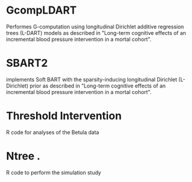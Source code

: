 # GcompLDART
Performes G-computation using longitudinal Dirichlet additive regression trees (L-DART) models as described in "Long-term cognitive effects of an incremental blood pressure intervention in a mortal cohort".
# SBART2 
implements Soft BART with the sparsity-inducing longitudinal Dirichlet (L-Dirichlet) prior as described in "Long-term cognitive effects of an incremental blood pressure intervention in a mortal cohort".
# Threshold Intervention
R code for analyses of the Betula data 
# Ntree .
R code to perform the simulation study
